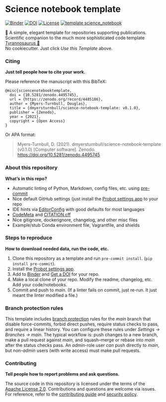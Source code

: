 # Science notebook template

[![Binder](https://mybinder.org/badge_logo.svg)](https://mybinder.org/v2/gh/dmyersturnbull/science-notebook-template/HEAD)
[![DOI](https://zenodo.org/badge/335203974.svg)](https://zenodo.org/badge/latestdoi/335203974)
[![License](https://img.shields.io/badge/License-Apache%202.0-blue.svg)](https://opensource.org/licenses/Apache-2.0)
[![template science_notebook](https://img.shields.io/badge/template-science_notebook-990099.svg)](https://github.com/dmyersturnbull/science-notebook-template)

🧪 A simple, elegant template for repositories supporting publications.  
Scientific companion to the much more sophisticated code template [Tyrannosaurus 🦖](https://github.com/dmyersturnbull/tyrannosaurus)  
No cookiecutter. Just click _Use this Template_ above.

### Citing

**Just tell people how to cite your work.**

Please reference the manuscript with this BibTeX:

```
@misc{sciencenotebooktemplate,
  doi = {10.5281/zenodo.4495745},
  url = {https://zenodo.org/record/4485186},
  author = {Myers-Turnbull, Douglas},
  title = {dmyersturnbull/science-notebook-template: v0.1.0},
  publisher = {Zenodo},
  year = {2021},
  copyright = {Open Access}
}
```

Or APA format:

> Myers-Turnbull, D. (2021). dmyersturnbull/science-notebook-template (v0.1.0) [Computer software]. Zenodo. https://doi.org/10.5281/zenodo.4495745

### About this repository

**What’s in this repo?**

- Automatic linting of Python, Markdown, config files, etc. using [pre-commit](https://pre-commit.com/)
- Nice default GitHub settings (just install the [Probot settings app](https://github.com/apps/settings) to your repo
- IDE hints via [EditorConfig](https://editorconfig.org/) with good defaults for most languages
- [CodeMeta](https://codemeta.github.io/user-guide/) and [CITATION.cff](https://citation-file-format.github.io/)
- Nice gitignore, dockerignore, changelog, and other misc files
- Example/stub Conda environment file, Vagrantfile, and shields

### Steps to reproduce

**How to download needed data, run the code, etc.**

1. Clone this repository as a template and run `pre-commit install`. (`pip install pre-commit`).
2. Install the [Probot settings app](https://github.com/apps/settings).
3. Add to [Binder](https://mybinder.org/) and [Get a DOI](https://guides.github.com/activities/citable-code/) for your repo.
4. Make a local clone of your repo. Modify the readme, changelog, etc. Add your code/notebooks.
5. Commit and push to *main*. (If a linter fails on commit, just re-run. It just meant the linter modified a file.)

### Branch protection rules

This template includes
[branch protection](https://docs.github.com/en/github-ae@latest/github/administering-a-repository/managing-a-branch-protection-rule)
rules for the _main_ branch that disable force-commits, forbid direct pushes,
require status checks to pass, and require a linear history.
You can configure these rules under *Settings → Branches → main*.
The typical workflow is: push changes to a new branch, make a pull request against *main*, and squash–merge or rebase into *main* after the status checks pass.
An *admin*-role user *can* push directly to *main*, but non-*admin* users (with write access) must make pull requests.

### Contributing

**Tell people how to report problems and ask questions.**

The source code in this repository is licensed under the terms of the [Apache License 2.0](https://spdx.org/licenses/Apache-2.0.html).
Contributions and questions are welcome via issues.
For reference, refer to the [contributing guide](https://github.com/dmyersturnbull/science-notebook-template/blob/main/CONTRIBUTING.md)
and [security policy](https://github.com/dmyersturnbull/science-notebook-template/blob/main/SECURITY.md).

